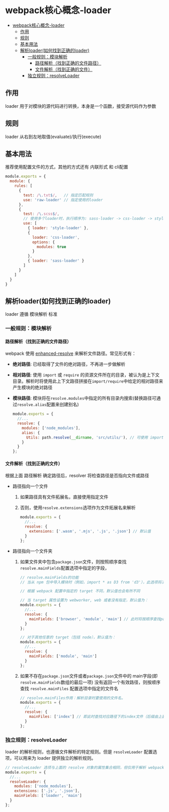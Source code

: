 # webpack核心概念-loader

- [webpack核心概念-loader](#webpack核心概念-loader)
  - [作用](#作用)
  - [规则](#规则)
  - [基本用法](#基本用法)
  - [解析loader(如何找到正确的loader)](#解析loader如何找到正确的loader)
    - [一般规则：模块解析](#一般规则模块解析)
      - [路径解析（找到正确的文件路径）](#路径解析找到正确的文件路径)
      - [文件解析（找到正确的文件）](#文件解析找到正确的文件)
    - [独立规则：resolveLoader](#独立规则resolveloader)

## 作用

loader 用于对模块的源代码进行转换，本身是一个函数，接受源代码作为参数

## 规则

loader 从右到左地取值(evaluate)/执行(execute)

## 基本用法

推荐使用配置文件的方式，其他的方式还有 内联形式 和 cli配置

``` js
module.exports = {
  module: {
    rules: [
      {
        test: /\.txt$/,   // 指定匹配规则
        use: 'raw-loader' // 指定使用的loader
      },
      {
        test: /\.scss$/,
        // 使用多个loader时，执行顺序为: sass-loader -> css-loader -> style-loader
        use: [
          { loader: 'style-loader' },
          {
            loader: 'css-loader',
            options: {
              modules: true
            }
          },
          { loader: 'sass-loader' }
        ]
      }
    ]
  }
}
```

## 解析loader(如何找到正确的loader)

loader 遵循 模块解析 标准

### 一般规则：模块解析

#### 路径解析（找到正确的文件路径）

webpack 使用 [enhanced-resolve](https://github.com/webpack/enhanced-resolve) 来解析文件路径。常见形式有：

- **绝对路径**: 已经取得了文件的绝对路径，不再进一步做解析
- **相对路径**: 使用 `import` 或 `require` 的资源文件所在的目录，被认为是上下文目录。解析时将使用此上下文路径拼接在`import/require`中给定的相对路径来产生模块的绝对路径
- **模块路径**: 模块将在`resolve.modules`中指定的所有目录内搜索(替换路径可通过`resolve.alias`配置来创建别名)

  ``` js
  module.exports = {
    //...
    resolve: {
      modules: ['node_modules'],
      alias: {
        Utils: path.resolve(__dirname, 'src/utils/'), // 可使用 import xx from 'Utils' 代替 import xx from './path/to/src/utils'
      }
    }
  };
  ```

#### 文件解析（找到正确的文件）

根据上面 路径解析 确定路径后，resolver 将检查路径是否指向文件或路径

- 路径指向一个文件
  1. 如果路径具有文件拓展名，直接使用指定文件
  2. 否则，使用`resolve.extensions`选项作为文件拓展名来解析

      ``` js
      module.exports = {
        //...
        resolve: {
          extensions: ['.wasm', '.mjs', '.js', '.json'] // 默认值
        }
      };
      ```

- 路径指向一个文件夹
  1. 如果文件夹中包含`package.json`文件，则按照顺序查找`resolve.mainFields`配置选项中指定的字段，

      ``` js
      // resolve.mainFields的功能
      // 当从 npm 包中导入模块时（例如，import * as D3 from 'd3'），此选项将决定在 package.json 中使用哪个字段导入模块

      // 根据 webpack 配置中指定的 target 不同，默认值也会有所不同

      // 当 target 属性设置为 webworker, web 或者没有指定，默认值为：
      module.exports = {
        //...
        resolve: {
          mainFields: ['browser', 'module', 'main'] // 此时将按顺序查找package.json文件中的browser、module、main字段指定的文件，（后缀由上面的resolve.extensions决定）
        }
      };

      // 对于其他任意的 target（包括 node），默认值为：
      module.exports = {
        //...
        resolve: {
          mainFields: ['module', 'main']
        }
      };
      ```

  2. 如果不存在`package.json`文件或者`package.json`文件中的 main字段(即`resolve.mainFields`数组的最后一项) 没有返回一个有效路径，则按顺序查找 `resolve.mainFiles` 配置选项中指定的文件名

      ``` js
      // resolve.mainFiles作用：解析目录时要使用的文件名。
      module.exports = {
        //...
        resolve: {
          mainFiles: ['index'] // 即此时查找对应路径下的index文件（后缀由上面的resolve.extensions决定）
        }
      };
      ```

### 独立规则：resolveLoader

loader 的解析规则，也遵循文件解析的特定规则。但是 `resolveLoader` 配置选项，可以用来为 loader 提供独立的解析规则。

``` js
// resolveLoader 选项与上面的 resolve 对象的属性集合相同，但仅用于解析 webpack 的 loader 包。默认：
module.exports = {
  //...
  resolveLoader: {
    modules: ['node_modules'],
    extensions: ['.js', '.json'],
    mainFields: ['loader', 'main']
  }
};
```

